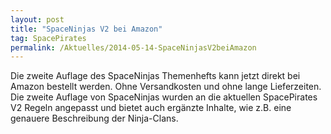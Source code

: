 ```yaml
---
layout: post
title: "SpaceNinjas V2 bei Amazon"
tag: SpacePirates
permalink: /Aktuelles/2014-05-14-SpaceNinjasV2beiAmazon
---
```


Die zweite Auflage des SpaceNinjas Themenhefts kann jetzt direkt bei Amazon bestellt werden. Ohne Versandkosten und ohne lange Lieferzeiten. Die zweite Auflage von SpaceNinjas wurden an die aktuellen SpacePirates V2 Regeln angepasst und bietet auch ergänzte Inhalte, wie z.B. eine genauere Beschreibung der Ninja-Clans.
